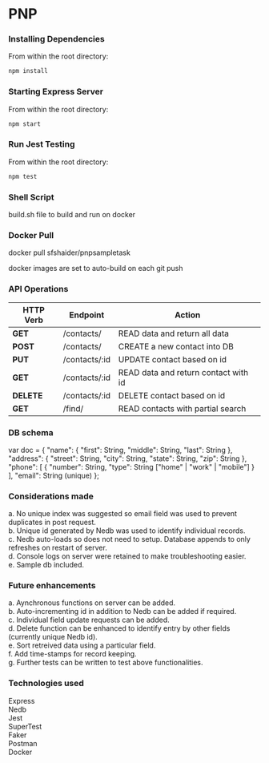 # PNP

### Installing Dependencies

From within the root directory:

```sh
npm install
```

### Starting Express Server

From within the root directory:

```sh
npm start
```

### Run Jest Testing

From within the root directory:

```sh
npm test
```
### Shell Script
build.sh file to build and run on docker

### Docker Pull
docker pull sfshaider/pnpsampletask

docker images are set to auto-build on each git push

### API Operations

| HTTP Verb |           Endpoint          |            Action                      |
|-----------| --------------------------- | -------------------------------------- |
| **GET**   |       /contacts/            |  READ data and return all data         |
| **POST**  |       /contacts/            |  CREATE a new contact into DB          |
| **PUT**   |       /contacts/:id         |  UPDATE contact based on id            |
| **GET**   |       /contacts/:id         |  READ data and return contact with id  |
| **DELETE**|       /contacts/:id         |  DELETE contact based on id            |
| **GET**   |       /find/                |  READ contacts with partial search     |

### DB schema
 var doc = {
     "name": {
       "first": String,
       "middle": String,
       "last": String 
     },
     "address": {
       "street": String,
       "city": String,
       "state": String,
       "zip": String
     },
     "phone": [
       {
         "number": String,
         "type": String ["home" | "work" | "mobile"]
       }
     ],
     "email": String (unique)
   };

### Considerations made

a. No unique index was suggested so email field was used to prevent duplicates in post request. <br>
b. Unique id generated by Nedb was used to identify individual records. <br>
c. Nedb auto-loads so does not need to setup. Database appends to only refreshes on restart of server. <br>
d. Console logs on server were retained to make troubleshooting easier. <br>
e. Sample db included. 

### Future enhancements
a. Aynchronous functions on server can be added. <br>
b. Auto-incrementing id in addition to Nedb can be added if required. <br>
c. Individual field update requests can be added. <br>
d. Delete function can be enhanced to identify entry by other fields (currently unique Nedb id). <br>
e. Sort retreived data using a particular field. <br>
f. Add time-stamps for record keeping. <br>
g. Further tests can be written to test above functionalities. <br>

### Technologies used

Express <br>
Nedb <br>
Jest <br>
SuperTest <br>
Faker <br>
Postman <br>
Docker <br>
